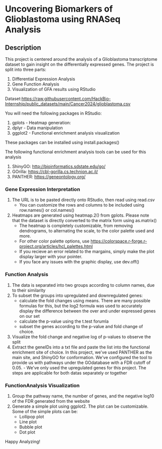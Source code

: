 # **Uncovering Biomarkers of Glioblastoma using RNASeq Analysis**
 
## **Description**
This project is centered around the analysis of a Glioblastoma transcriptome dataset to gain insight on the differentially expressed genes. The project is split into three parts:
1. Differential Expression Analysis
2. Gene Function Analysis
3. Visualization of GFA results using RStudio

Dataset:https://raw.githubusercontent.com/HackBio-Internship/public_datasets/main/Cancer2024/glioblastoma.csv

You will need the following packages in RStudio:
1. gplots - Heatmap generation: 
2. dplyr - Data manipulation
3. ggplot2 - Functional enrichment analysis visualization

These packages can be installed using install.packages()

The following functional enrichment analysis tools can be used for this analysis
1. ShinyGO: http://bioinformatics.sdstate.edu/go/
2. GOrilla: https://cbl-gorilla.cs.technion.ac.il/
3. PANTHER: https://geneontology.org/

### **Gene Expression Interpretation**
1. The URL is to be pasted directly onto RStudio, then read using read.csv
     - You can customize the rows and columns to be included using row.names() or col.names()
2. Heatmaps are generated using heatmap.2() from gplots. Please note that the dataset is directly converted to the matrix form using as.matrix() 
     - The heatmap is completely customizable, from removing dendrograms, to alternating the scale, to the color palette used and more.
     - For other color palette options, use https://colorspace.r-forge.r-project.org/articles/hcl_palettes.html
     - If you recieve an error related to the margains, simply make the plot display larger with your pointer.
     - If you face any issues with the graphic display, use dev.off()

### **Function Analysis**
1. The data is separated into two groups according to column names, due to their similarity
2. To subset the groups into upregulated and downregulated genes:
     - calculate the fold changes using means. There are many possible formulas for this, but the log2 formula was used to accurately display the difference between the over and under expressed genes on our set
     - calculate the p-value using the t.test forumla
     - subset the genes according to the p-value and fold change of choice.
4. Visualize the fold change and negative log of p-values to observe the split
5. Extract the geneIDs into a txt file and paste the list into the functional enrichment site of choice. In this project, we've used PANTHER as the main site, and ShinyGO for conformation. We've configured the tool to provide us with pathways under the GOdatabase with a FDR cutoff of 0.05.
        - We've only used the upregulated genes for this project. The steps are applicable for both datas separately or together

### **FunctionAnalysis Visualization**
1. Group the pathway name, the number of genes, and the negative log10 of the FDR generated from the website
2. Generate a simple plot using ggplot2. The plot can be customizable. Some of the simple plots can be:
     - Lollipop plot
     - Line plot
     - Bubble plot
     - Dot plot

Happy Analyzing!
